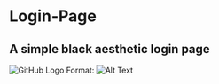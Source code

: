 # Login-Page
## A simple black aesthetic login page

![GitHub Logo](phtot.jpg)
Format: ![Alt Text](url)

